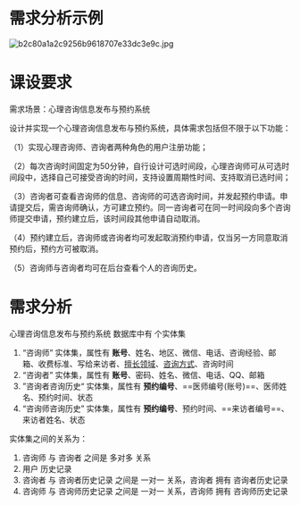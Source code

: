 # 需求分析示例
![b2c80a1a2c9256b9618707e33dc3e9c.jpg](https://bu.dusays.com/2023/10/14/652a3d3ad375b.jpg)

# 课设要求
需求场景：心理咨询信息发布与预约系统

设计并实现一个心理咨询信息发布与预约系统，具体需求包括但不限于以下功能：

（1）实现心理咨询师、咨询者两种角色的用户注册功能；

（2）每次咨询时间固定为50分钟，自行设计可选时间段，心理咨询师可从可选时间段中，选择自己可接受咨询的时间，支持设置周期性时间、支持取消已选时间；

（3）咨询者可查看咨询师的信息、咨询师的可选咨询时间，并发起预约申请。申请提交后，需咨询师确认，方可建立预约。同一咨询者可在同一时间段向多个咨询师提交申请，预约建立后，该时间段其他申请自动取消。

（4）预约建立后，咨询师或咨询者均可发起取消预约申请，仅当另一方同意取消预约后，预约方可被取消。

（5）咨询师与咨询者均可在后台查看个人的咨询历史。
# 需求分析
心理咨询信息发布与预约系统 数据库中有  个实体集
1. “咨询师” 实体集，属性有 **账号**、姓名、地区、微信、电话、咨询经验、邮箱、收费标准、写给来访者、<u>擅长领域</u>、<u>咨询方式</u>、咨询时间
2. “咨询者” 实体集，属性有 **账号**、密码、姓名、微信、电话、QQ、邮箱
3. ”咨询者咨询历史“ 实体集，属性有 **预约编号**、==医师编号(账号)==、医师姓名、预约时间、状态
4. “咨询师咨询历史” 实体集，属性有 **预约编号**、预约时间、==来访者编号==、来访者姓名、状态


实体集之间的关系为：
1. 咨询师 与 咨询者 之间是 多对多 关系
2. 用户 历史记录
3. 咨询者 与 咨询者历史记录 之间是 一对一 关系，咨询者 拥有 咨询者历史记录
4. 咨询师 与 咨询师历史记录 之间是 一对一 关系，咨询师 拥有 咨询师历史记录